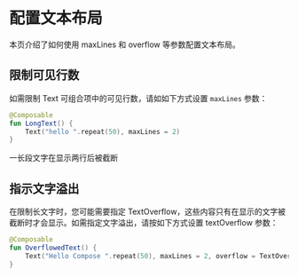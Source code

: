 # 配置文本布局

本页介绍了如何使用 maxLines 和 overflow 等参数配置文本布局。

## 限制可见行数

如需限制 Text 可组合项中的可见行数，请如如下方式设置 `maxLines` 参数：

```kotlin
@Composable
fun LongText() {
    Text("hello ".repeat(50), maxLines = 2)
}
```

一长段文字在显示两行后被截断

## 指示文字溢出

在限制长文字时，您可能需要指定 TextOverflow，这些内容只有在显示的文字被截断时才会显示。如需指定文字溢出，请按如下方式设置 textOverflow 参数：

```kotlin
@Composable
fun OverflowedText() {
    Text("Hello Compose ".repeat(50), maxLines = 2, overflow = TextOverflow.Ellipsis)
}
```
